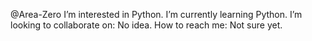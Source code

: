 @Area-Zero
I’m interested in Python.
I’m currently learning Python.
I’m looking to collaborate on: No idea. 
How to reach me: Not sure yet. 

<!---
Area-Zero/Area-Zero is a ✨ special ✨ repository because its `README.md` (this file) appears on your GitHub profile.
You can click the Preview link to take a look at your changes.
--->
